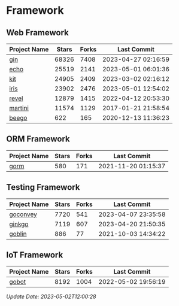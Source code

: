 # Framework

## Web Framework
| Project Name | Stars | Forks | Last Commit |
| ------------ | ----- | ----- | ----------- |
| [gin](https://github.com/gin-gonic/gin) | 68326 | 7408 | 2023-04-27 02:16:59 |
| [echo](https://github.com/labstack/echo) | 25519 | 2141 | 2023-05-01 06:01:36 |
| [kit](https://github.com/go-kit/kit) | 24905 | 2409 | 2023-03-02 02:16:12 |
| [iris](https://github.com/kataras/iris) | 23902 | 2476 | 2023-05-01 12:54:02 |
| [revel](https://github.com/revel/revel) | 12879 | 1415 | 2022-04-12 20:53:30 |
| [martini](https://github.com/go-martini/martini) | 11574 | 1129 | 2017-01-21 21:58:54 |
| [beego](https://github.com/astaxie/beego) | 622 | 165 | 2020-12-13 11:36:23 |

## ORM Framework
| Project Name | Stars | Forks | Last Commit |
| ------------ | ----- | ----- | ----------- |
| [gorm](https://github.com/jinzhu/gorm) | 580 | 171 | 2021-11-20 01:15:37 |

## Testing Framework
| Project Name | Stars | Forks | Last Commit |
| ------------ | ----- | ----- | ----------- |
| [goconvey](https://github.com/smartystreets/goconvey) | 7720 | 541 | 2023-04-07 23:35:58 |
| [ginkgo](https://github.com/onsi/ginkgo) | 7119 | 607 | 2023-04-20 21:50:35 |
| [goblin](https://github.com/franela/goblin) | 886 | 77 | 2021-10-03 14:34:22 |

## IoT Framework
| Project Name | Stars | Forks | Last Commit |
| ------------ | ----- | ----- | ----------- |
| [gobot](https://github.com/hybridgroup/gobot) | 8192 | 1004 | 2022-05-02 19:56:19 |

*Update Date: 2023-05-02T12:00:28*